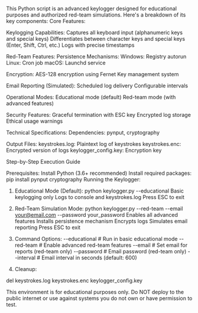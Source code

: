 
This Python script is an advanced keylogger designed for educational purposes and authorized red-team simulations. Here's a breakdown of its key components:
Core Features:

Keylogging Capabilities:
Captures all keyboard input (alphanumeric keys and special keys)
Differentiates between character keys and special keys (Enter, Shift, Ctrl, etc.)
Logs with precise timestamps

Red-Team Features:
Persistence Mechanisms:
Windows: Registry autorun
Linux: Cron job
macOS: Launchd service

Encryption:
AES-128 encryption using Fernet
Key management system

Email Reporting (Simulated):
Scheduled log delivery
Configurable intervals

Operational Modes:
Educational mode (default)
Red-team mode (with advanced features)

Security Features:
Graceful termination with ESC key
Encrypted log storage
Ethical usage warnings

Technical Specifications:
Dependencies: pynput, cryptography

Output Files:
keystrokes.log: Plaintext log of keystrokes
keystrokes.enc: Encrypted version of logs
keylogger_config.key: Encryption key


Step-by-Step Execution Guide

Prerequisites:
Install Python (3.6+ recommended)
Install required packages:
pip install pynput cryptography
Running the Keylogger:

1. Educational Mode (Default):
python keylogger.py --educational
Basic keylogging only
Logs to console and keystrokes.log
Press ESC to exit

3. Red-Team Simulation Mode:
python keylogger.py --red-team --email your@email.com --password your_password
Enables all advanced features
Installs persistence mechanism
Encrypts logs
Simulates email reporting
Press ESC to exit

5. Command Options:
--educational    # Run in basic educational mode
--red-team       # Enable advanced red-team features
--email          # Set email for reports (red-team only)
--password       # Email password (red-team only)
--interval       # Email interval in seconds (default: 600)

6. Cleanup:

del keystrokes.log keystrokes.enc keylogger_config.key

This environment is for educational purposes only. Do NOT deploy to the public internet or use against systems you do not own or have permission to test.
